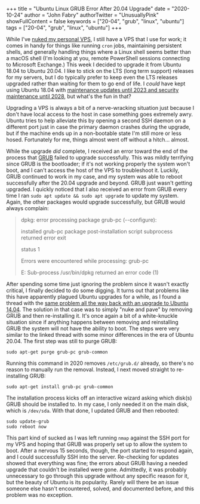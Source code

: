 +++
title = "Ubuntu Linux GRUB Error After 20.04 Upgrade"
date = "2020-10-24"
author = "John Fabry"
authorTwitter = "UnusuallyPink"
showFullContent = false
keywords = ["20-04", "grub", "linux", "ubuntu"]
tags = ["20-04", "grub", "linux", "ubuntu"]
+++

While I've [nuked my personal VPS](https://unusually.pink/github-pages-hosting/), I still have a VPS that I use for work; it comes in handy for things like running `cron` jobs, maintaining persistent shells, and generally handling things where a Linux shell seems better than a macOS shell (I'm looking at you, remote PowerShell sessions connecting to Microsoft Exchange.) This week I decided to upgrade it from Ubuntu 18.04 to Ubuntu 20.04. I like to stick on the LTS (long term support) releases for my servers, but I do typically prefer to keep even the LTS releases upgraded rather than waiting for them to go end of life. I _could_ have kept using Ubuntu 18.04 with [maintenance updates until 2023 and security maintenance until 2028](https://ubuntu.com/about/release-cycle), but what's the fun in that?

Upgrading a VPS is always a bit of a nerve-wracking situation just because I don't have local access to the host in case something goes extremely awry. Ubuntu tries to help alleviate this by opening a second SSH daemon on a different port just in case the primary daemon crashes during the upgrade, but if the machine ends up in a non-bootable state I'm still more or less hosed. Fortunately for me, things almost went off without a hitch... almost.

While the upgrade _did_ complete, I received an error toward the end of the process that [GRUB](https://www.gnu.org/software/grub/) failed to upgrade successfully. This was mildly terrifying since GRUB is the bootloader; if it's not working properly the system won't boot, and I can't access the host of the VPS to troubleshoot it. Luckily, GRUB continued to work in my case, and my system was able to reboot successfully after the 20.04 upgrade and beyond. GRUB just wasn't getting upgraded. I quickly noticed that I also received an error from GRUB every time I ran `sudo apt update && sudo apt upgrade` to update my system. Again, the other packages would upgrade successfully, but GRUB would always complain:

> dpkg: error processing package grub-pc (--configure):
> 
> installed grub-pc package post-installation script subprocess returned error exit
> 
> status 1
> 
> Errors were encountered while processing: grub-pc
> 
> E: Sub-process /usr/bin/dpkg returned an error code (1)

After spending some time just ignoring the problem since it wasn't exactly critical, I finally decided to do some digging. It turns out that problems like this have apparently plagued Ubuntu upgrades for a while, as I found a thread with the [same problem all the way back with an upgrade to Ubuntu 14.04](https://askubuntu.com/questions/636456/14-04-upgrade-triggers-grub-pc-failure/636523#636523). The solution in that case was to simply "nuke and pave" by removing GRUB and then re-installing it. It's once again a bit of a white-knuckle situation since if anything happens between removing and reinstalling GRUB the system will not have the ability to boot. The steps were very similar to the linked thread with some minor differences in the era of Ubuntu 20.04. The first step was still to purge GRUB:

```shell
sudo apt-get purge grub-pc grub-common
```

Running this command in 2020 removes `/etc/grub.d/` already, so there's no reason to manually run the removal. Instead, I next moved straight to re-installing GRUB:

```shell
sudo apt-get install grub-pc grub-common
```

The installation process kicks off an interactive wizard asking which disk(s) GRUB should be installed to. In my case, I only needed it on the main disk, which is `/dev/sda`. With that done, I updated GRUB and then rebooted:

```shell
sudo update-grub
sudo reboot now
```

This part kind of sucked as I was left running `nmap` against the SSH port for my VPS and hoping that GRUB was properly set up to allow the system to boot. After a nervous 15 seconds, though, the port started to respond again, and I could successfully SSH into the server. Re-checking for updates showed that everything was fine; the errors about GRUB having a needed upgrade that couldn't be installed were gone. Admittedly, it was probably unnecessary to go through this upgrade without any specific reason for it, but the beauty of Ubuntu is its popularity. Rarely will there be an issue someone else hasn't encountered, solved, and documented before, and this problem was no exception.

